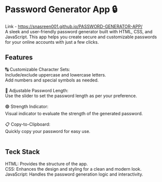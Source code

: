 # Password Generator App 🔒<br>
Link - https://snasreen001.github.io/PASSWORD-GENERATOR-APP/<br> 
A sleek and user-friendly password generator built with HTML, CSS, and JavaScript. This app helps you create secure and customizable passwords for your online accounts with just a few clicks.

<h2><b>Features</b></h2>
🔠 Customizable Character Sets:<br>
Include/exclude uppercase and lowercase letters.<br>
Add numbers and special symbols as needed.<br><br>
🔢 Adjustable Password Length:<br>
Use the slider to set the password length as per your preference.<br><br>
🟢 Strength Indicator:<br>
Visual indicator to evaluate the strength of the generated password.<br><br>
📋 Copy-to-Clipboard:<br>
Quickly copy your password for easy use.<br><br>
<h2><b>Teck Stack</b></h2>
HTML: Provides the structure of the app.<br>
CSS: Enhances the design and styling for a clean and modern look.<br>
JavaScript: Handles the password generation logic and interactivity.<br>
